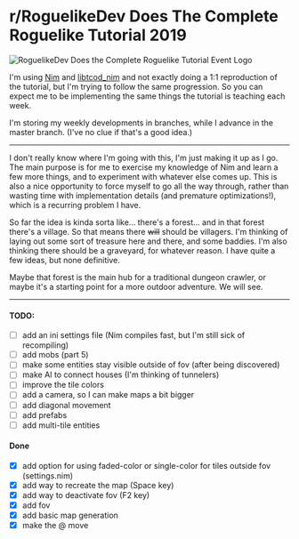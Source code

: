 # r/RoguelikeDev Does The Complete Roguelike Tutorial 2019
![RoguelikeDev Does the Complete Roguelike Tutorial Event Logo](https://i.imgur.com/3MAzEp1.png)

I'm using [Nim](https://nim-lang.org/) and [libtcod_nim](https://github.com/Vladar4/libtcod_nim) and not exactly doing a 1:1 reproduction of the tutorial, but I'm trying to follow the same progression. So you can expect me to be implementing the same things the tutorial is teaching each week.

I'm storing my weekly developments in branches, while I advance in the master branch. (I've no clue if that's a good idea.)

---

I don't really know where I'm going with this, I'm just making it up as I go. The main purpose is for me to exercise my knowledge of Nim and learn a few more things, and to experiment with whatever else comes up. This is also a nice opportunity to force myself to go all the way through, rather than wasting time with implementation details (and premature optimizations!), which is a recurring problem I have.

So far the idea is kinda sorta like... there's a forest... and in that forest there's a village. So that means there ~~will~~ should be villagers. I'm thinking of laying out some sort of treasure here and there, and some baddies. I'm also thinking there should be a graveyard, for whatever reason. I have quite a few ideas, but none definitive. 

Maybe that forest is the main hub for a traditional dungeon crawler, or maybe it's a starting point for a more outdoor adventure. We will see.

---

#### **TODO:**
- [ ] add an ini settings file (Nim compiles fast, but I'm still sick of recompiling)
- [ ] add mobs (part 5)
- [ ] make some entities stay visible outside of fov (after being discovered)
- [ ] make AI to connect houses (I'm thinking of tunnelers)
- [ ] improve the tile colors
- [ ] add a camera, so I can make maps a bit bigger 
- [ ] add diagonal movement
- [ ] add prefabs
- [ ] add multi-tile entities

#### **Done**
- [x] add option for using faded-color or single-color for tiles outside fov (settings.nim)
- [x] add way to recreate the map (Space key)
- [x] add way to deactivate fov (F2 key)
- [x] add fov
- [x] add basic map generation
- [x] make the @ move
